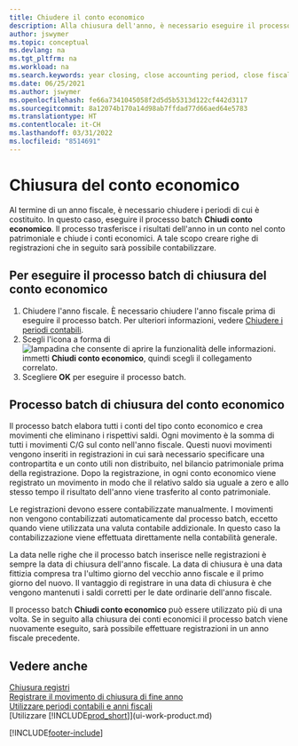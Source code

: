 ```yaml
---
title: Chiudere il conto economico
description: Alla chiusura dell'anno, è necessario eseguire il processo batch Chiudi conto economico per chiudere i periodi contabili che costituiscono l'anno fiscale.
author: jswymer
ms.topic: conceptual
ms.devlang: na
ms.tgt_pltfrm: na
ms.workload: na
ms.search.keywords: year closing, close accounting period, close fiscal year, bank account detailed trial balance
ms.date: 06/25/2021
ms.author: jswymer
ms.openlocfilehash: fe66a7341045058f2d5d5b5313d122cf442d3117
ms.sourcegitcommit: 8a12074b170a14d98ab7ffdad77d66aed64e5783
ms.translationtype: HT
ms.contentlocale: it-CH
ms.lasthandoff: 03/31/2022
ms.locfileid: "8514691"
---
```

# <a name="closing-income-statement-accounts"></a>Chiusura del conto economico
Al termine di un anno fiscale, è necessario chiudere i periodi di cui è costituito. In questo caso, eseguire il processo batch **Chiudi conto economico**. Il processo trasferisce i risultati dell'anno in un conto nel conto patrimoniale e chiude i conti economici. A tale scopo creare righe di registrazioni che in seguito sarà possibile contabilizzare.

## <a name="to-run-the-close-income-statement-batch-job"></a>Per eseguire il processo batch di chiusura del conto economico
1. Chiudere l'anno fiscale. È necessario chiudere l'anno fiscale prima di eseguire il processo batch. Per ulteriori informazioni, vedere [Chiudere i periodi contabili](year-close-account-periods.md).
2. Scegli l'icona a forma di ![lampadina che consente di aprire la funzionalità delle informazioni.](media/ui-search/search_small.png "Dimmi cosa vuoi fare") immetti **Chiudi conto economico**, quindi scegli il collegamento correlato.
3. Scegliere **OK** per eseguire il processo batch.

## <a name="about-the-close-income-statement-batch-job"></a>Processo batch di chiusura del conto economico
Il processo batch elabora tutti i conti del tipo conto economico e crea movimenti che eliminano i rispettivi saldi. Ogni movimento è la somma di tutti i movimenti C/G sul conto nell'anno fiscale. Questi nuovi movimenti vengono inseriti in registrazioni in cui sarà necessario specificare una contropartita e un conto utili non distribuito, nel bilancio patrimoniale prima della registrazione. Dopo la registrazione, in ogni conto economico viene registrato un movimento in modo che il relativo saldo sia uguale a zero e allo stesso tempo il risultato dell'anno viene trasferito al conto patrimoniale.

Le registrazioni devono essere contabilizzate manualmente. I movimenti non vengono contabilizzati automaticamente dal processo batch, eccetto quando viene utilizzata una valuta contabile addizionale. In questo caso la contabilizzazione viene effettuata direttamente nella contabilità generale.

La data nelle righe che il processo batch inserisce nelle registrazioni è sempre la data di chiusura dell'anno fiscale. La data di chiusura è una data fittizia compresa tra l'ultimo giorno del vecchio anno fiscale e il primo giorno del nuovo. Il vantaggio di registrare in una data di chiusura è che vengono mantenuti i saldi corretti per le date ordinarie dell'anno fiscale.

Il processo batch **Chiudi conto economico** può essere utilizzato più di una volta. Se in seguito alla chiusura dei conti economici il processo batch viene nuovamente eseguito, sarà possibile effettuare registrazioni in un anno fiscale precedente.

## <a name="see-also"></a>Vedere anche

[Chiusura registri](year-close-books.md)  
[Registrare il movimento di chiusura di fine anno](year-how-post-year-end-close-entry.md)  
[Utilizzare periodi contabili e anni fiscali](finance-accounting-periods-and-fiscal-years.md)  
[Utilizzare [!INCLUDE[prod_short](includes/prod_short.md)]](ui-work-product.md)


[!INCLUDE[footer-include](includes/footer-banner.md)]